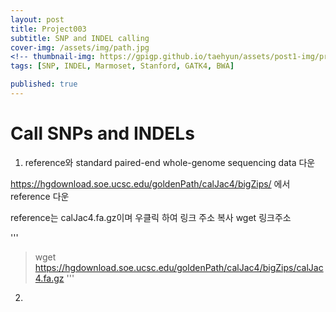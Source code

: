 ```yaml
---
layout: post
title: Project003
subtitle: SNP and INDEL calling
cover-img: /assets/img/path.jpg
<!-- thumbnail-img: https://gpigp.github.io/taehyun/assets/post1-img/project001-cover.png -->
tags: [SNP, INDEL, Marmoset, Stanford, GATK4, BWA]

published: true
---
```


Call SNPs and INDELs
============================

1. reference와 standard paired-end whole-genome sequencing data 다운

https://hgdownload.soe.ucsc.edu/goldenPath/calJac4/bigZips/ 에서 reference 다운 

reference는 calJac4.fa.gz이며 우클릭 하여 링크 주소 복사
wget 링크주소

'''
>wget https://hgdownload.soe.ucsc.edu/goldenPath/calJac4/bigZips/calJac4.fa.gz
'''

2. 
